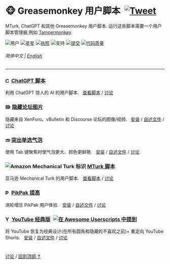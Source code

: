 # 🐵 Greasemonkey 用户脚本 &nbsp;[![Tweet](https://img.shields.io/twitter/url/http/shields.io.svg?style=social)](https://twitter.com/intent/tweet?text=刚刚找到这些史诗般的用户脚本！&url=https://github.com/adamlui/userscripts&hashtags=greasemonkey,userscripts,javascript)
MTurk, ChatGPT 和其他 Greasemonkey 用户脚本. 运行这些脚本需要一个用户脚本管理器,例如 [Tampermonkey](https://www.tampermonkey.net/).

![用户](https://img.shields.io/badge/用户-10,000+-brightgreen)
[![星星](https://img.shields.io/github/stars/adamlui/userscripts?label=星星)](https://github.com/adamlui/userscripts/stargazers)
[![执照](https://img.shields.io/badge/执照-MIT-green.svg)](../../LICENSE.md)
![支持](https://img.shields.io/badge/支持-Chrome/Safari/Firefox/Edge/Opera/Brave/Vivaldi/Waterfox/Librewolf/Ghost/QQ-989898.svg)
[![提交](https://img.shields.io/github/commit-activity/w/adamlui/userscripts?label=提交)](https://github.com/adamlui/userscripts/commits/master)
[![代码质量](https://img.shields.io/codefactor/grade/github/adamlui/userscripts?label=代码质量)](https://www.codefactor.io/repository/github/adamlui/userscripts)

###### 简体中文 | [English](../README.md)

---

### <picture><source media="(prefers-color-scheme: dark)" srcset="https://i.imgur.com/RduASbD.png"><img width=15 alt="ChatGPT 标志" src="https://raw.githubusercontent.com/adamlui/userscripts/master/chatgpt/media/icons/openai-favicon64.png"></picture> [ChatGPT 脚本](../../chatgpt)

利用 ChatGPT 惊人的 AI 的用户脚本. &nbsp;
[查看脚本](../../chatgpt) / 
[讨论](https://github.com/adamlui/userscripts/discussions)

### <picture><source media="(prefers-color-scheme: dark)" srcset="https://i.imgur.com/EuMNOTX.png"><img width=17 alt="隐藏论坛图片标志" src="https://i.imgur.com/TABwyUq.png"></picture> [隐藏论坛图片](../../hide-forum-images)

隐藏来自 XenForo、vBulletin 和 Discourse 论坛的图像/视频. &nbsp;
[安装](https://greasyfork.org/scripts/12639) / 
[自述文件](../../hide-forum-images/README.md) / 
[讨论](https://github.com/adamlui/userscripts/discussions)

### <img alt="突出单选气泡标识" src="https://i.imgur.com/ribh0wE.png" width=15> [突出单选气泡](../../highlight-radio-bubbles)

使用 Tab 键聚焦时使气泡更大、颜色更鲜艳. &nbsp;
[安装](https://greasyfork.org/scripts/26311) / 
[自述文件](../../highlight-radio-bubbles/README.md) / 
[讨论](https://github.com/adamlui/userscripts/discussions)

### <img alt="Amazon Mechanical Turk 标识" src="https://www.mturk.com/assets/images/favicon.ico"> [MTurk 脚本](../../mturk)

亚马逊 Mechanical Turk 的用户脚本. &nbsp;
[查看脚本](../../mturk) / 
[讨论](https://github.com/adamlui/userscripts/discussions)

### <img width=15 alt="PikPak 标识" src="https://mypikpak.com/favicon-32x32.png"> [PikPak 提高](../../pikpak-enhance)

涡轮增压 PikPak 用户体验. &nbsp;
[安装](https://greasyfork.org/en/scripts/464781-pikpak-enhance) / 
[自述文件](../../pikpak-enhance/docs/zh-cn/README.md) / 
[讨论](https://github.com/adamlui/userscripts/discussions)

### <img alt="YouTube 经典版 标识" src="https://i.imgur.com/9vzrMBf.png" width=16> [YouTube 经典版](../../youtube-classic) <a href="https://github.com/awesome-scripts/awesome-userscripts#youtube"><img src="https://awesome.re/mentioned-badge.svg" alt="在 Awesome Userscripts 中提到" style="margin:0 0 -2px 5px"></a>

将 YouTube 恢复为经典设计(在所有圆角和隐藏的不喜欢之前)+ 重定向 YouTube Shorts. &nbsp;
[安装](https://greasyfork.org/en/scripts/456132) / 
[自述文件](../../youtube-classic/README.md) / 
[讨论](https://github.com/adamlui/userscripts/discussions)

#

<a href="https://github.com/adamlui/userscripts/discussions">讨论</a> / 
<a href="#-greasemonkey-%E7%94%A8%E6%88%B7%E8%84%9A%E6%9C%AC-">回到顶部 ↑</a>
